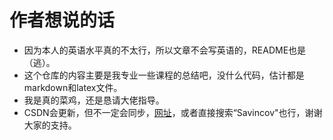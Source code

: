 # 作者想说的话
- 因为本人的英语水平真的不太行，所以文章不会写英语的，README也是（逃）。
- 这个仓库的内容主要是我专业一些课程的总结吧，没什么代码，估计都是markdown和latex文件。
- 我是真的菜鸡，还是恳请大佬指导。
- CSDN会更新，但不一定会同步，[网址](https://blog.csdn.net/Communism1848?spm=1000.2115.3001.5343)，或者直接搜索“Savincov"也行，谢谢大家的支持。
